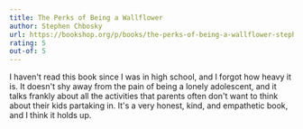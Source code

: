 ```yaml
---
title: The Perks of Being a Wallflower
author: Stephen Chbosky
url: https://bookshop.org/p/books/the-perks-of-being-a-wallflower-stephen-chbosky/7061668?ean=9780671027346&next=t
rating: 5
out-of: 5
---
```


I haven't read this book since I was in high school, and I forgot how heavy it is. It doesn't shy away from the pain of being a lonely adolescent, and it talks frankly about all the activities that parents often don't want to think about their kids partaking in. It's a very honest, kind, and empathetic book, and I think it holds up.